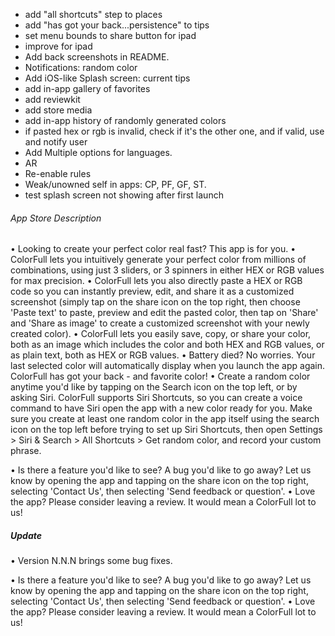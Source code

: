 - add "all shortcuts" step to places
- add "has got your back...persistence" to tips
- set menu bounds to share button for ipad
- improve for ipad
- Add back screenshots in README.
- Notifications: random color
- Add iOS-like Splash screen: current tips
- add in-app gallery of favorites
- add reviewkit
- add store media
- add in-app history of randomly generated colors
- if pasted hex or rgb is invalid, check if it's the other one, and if valid, use and
  notify user
- Add Multiple options for languages.
- AR
- Re-enable rules
- Weak/unowned self in apps: CP, PF, GF, ST.
- test splash screen not showing after first launch

###### App Store Description
• Looking to create your perfect color real fast? This app is for you.
• ColorFull lets you intuitively generate your perfect color from millions of combinations, using just 3 sliders, or 3 spinners in either HEX or RGB values for max precision.
• ColorFull lets you also directly paste a HEX or RGB code so you can instantly preview, edit, and share it as a customized screenshot (simply tap on the share icon on the top right, then choose 'Paste text' to paste, preview and edit the pasted color, then tap on 'Share' and 'Share as image' to create a customized screenshot with your newly created color).
• ColorFull lets you easily save, copy, or share your color, both as an image which includes the color and both HEX and RGB values, or as plain text, both as HEX or RGB values.
• Battery died? No worries. Your last selected color will automatically display when you launch the app again. ColorFull has got your back - and favorite color!
• Create a random color anytime you'd like by tapping on the Search icon on the top left, or by asking Siri. ColorFull supports Siri Shortcuts, so you can create a voice command to have Siri open the app with a new color ready for you. Make sure you create at least one random color in the app itself using the search icon on the top left before trying to set up Siri Shortcuts, then open Settings > Siri & Search > All Shortcuts > Get random color, and record your custom phrase.

• Is there a feature you'd like to see? A bug you'd like to go away? Let us know by opening the app and tapping on the share icon on the top right, selecting 'Contact Us', then selecting 'Send feedback or question'.
• Love the app? Please consider leaving a review. It would mean a ColorFull lot to us!

##### Update

• Version N.N.N brings some bug fixes.

• Is there a feature you'd like to see? A bug you'd like to go away? Let us know by opening the app and tapping on the share icon on the top right, selecting 'Contact Us', then selecting 'Send feedback or question'.
• Love the app? Please consider leaving a review. It would mean a ColorFull lot to us!